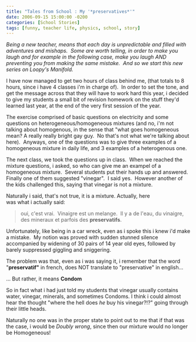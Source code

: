 ```yaml
---
title: "Tales from School : My '*preservatives*'"
date: 2006-09-15 15:00:00 -0200
categories: [School Stories]
tags: [funny, teacher life, physics, school, story]
---
```

_Being a new teacher, means that each day is unpredictable and filled with adventures and mishaps.  Some are worth telling, in order to make you laugh and for example in the following case, make you laugh AND preventing you from making the same mistake.  And so we start this new series on Loopy's Manifold._

I have now managed to get two hours of class behind me, (that totals to 8 hours, since i have 4 classes i'm in charge of).  In order to set the tone, and get the message across that they will have to work hard this year, i decided to give my students a small bit of revision homework on the stuff they'd learned last year, at the end of the very first session of the year. 

The exercise comprised of basic questions on electricity and some questions on heterogeneous/homogeneous mixtures (and no, i'm not talking about homogenous, in the sense that "what goes homogeneous mean? A really really bright gay guy.  No that's not what we're talking about here).  Anyways, one of the questions was to give three examples of a homogeneous mixture in daily life, and 3 examples of a heterogenous one. 

The next class, we took the questions up in class.  When we reached the mixture questions, i asked, so who can give me an exampel of a homogeneous mixture.  Several students put their hands up and answered.  Finally one of them suggested "vinegar".  I said yes.  However another of the kids challenged this, saying that vinegar is not a mixture.   

Naturally i said, that's not true, it is a mixture. Actually, here was what i actually said:  

> oui, c'est vrai.  Vinaigre est un melange.  Il y a de l'eau, du vinaigre, des mineraux et parfois des **preservatifs**. 

Unfortunately, like being in a car wreck, even as i spoke this i knew i'd make a mistake.  My notion was proved with sudden stunned silence accompanied by widening of 30 pairs of 14 year old eyes, followed by barely suppressed giggling and sniggering. 

The problem was that, even as i was saying it, i remember that the word "**preservatif"** in french, does NOT translate to "preservative" in english… 

… But rather, it means **Condom** 

So in fact what i had just told my students that vinegar usually contains water, vinegar, minerals, and sometimes Condoms. I think i could almost hear the thought "where the hell does *he* buy his vinegar?!?" going through their little heads. 

Naturally no one was in the proper state to point out to me that if that was the case, i would be _Doubly wrong_, since then our mixture would no longer be Homogeneous!

